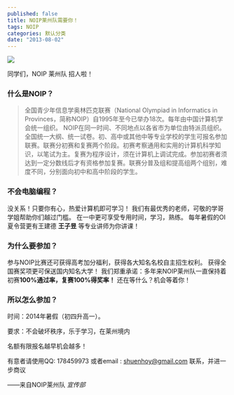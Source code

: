 ```yaml
---
published: false
title: NOIP莱州队需要你！
tags: NOIP
categories: 默认分类
date: "2013-08-02"
---
```


![](http://ww2.sinaimg.cn/large/c4370c69gw1e78fv1m6d7j209c0ciq3m.jpg)

同学们，NOIP 莱州队 招人啦！
### 什么是NOIP？
> 全国青少年信息学奥林匹克联赛（National Olympiad in Informatics in Provinces，简称NOIP）自1995年至今已举办18次。每年由中国计算机学会统一组织。 NOIP在同一时间、不同地点以各省市为单位由特派员组织。全国统一大纲、统一试卷。初、高中或其他中等专业学校的学生可报名参加联赛。联赛分初赛和复赛两个阶段。初赛考察通用和实用的计算机科学知识，以笔试为主。复赛为程序设计，须在计算机上调试完成。参加初赛者须达到一定分数线后才有资格参加复赛。联赛分普及组和提高组两个组别，难度不同，分别面向初中和高中阶段的学生。

### 不会电脑编程？
没关系！只要你有心，热爱计算机即可学习！
我们有最优秀的老师，可敬的学哥学姐帮助你们越过门槛。
在一中更可享受专用时间，学习，熟练。
每年暑假的OI夏令营更有王建德 **王子昱** 等专业讲师为你讲课！

### 为什么要参加？
参与NOIP比赛还可获得高考加分福利，获得各大知名名校自主招生权利。
获得全国赛奖项更可保送国内知名大学！
我们郑重承诺：多年来NOIP莱州队一直保持着初赛**100%通过率，复赛100%得奖率！**
还在等什么？机会等着你！

### 所以怎么参加？
时间：2014年暑假（初四升高一）。

要求：不会破坏秩序，乐于学习，在莱州境内

名额有限报名越早机会越多！

有意者请使用QQ: 178459973 或者email : shuenhoy@gmail.com 联系，并进一步商议

——来自NOIP莱州队 *宣传部*